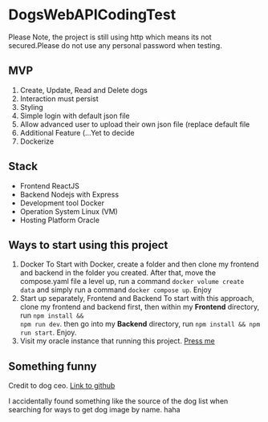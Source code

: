 # DogsWebAPICodingTest

Please Note, the project is still using http which means its not secured.Please do not use any personal password when testing.

## MVP
1. Create, Update, Read and Delete dogs
2. Interaction must persist
3. Styling
4. Simple login with default json file
5. Allow advanced user to upload their own json file (replace default file
6. Additional Feature (...Yet to decide
7. Dockerize

## Stack
- Frontend ReactJS
- Backend Nodejs with Express
- Development tool Docker
- Operation System Linux (VM)
- Hosting Platform Oracle

## Ways to start using this project
1. Docker
 To Start with Docker, create a folder and then clone my frontend and backend in the folder you created. After that, move the compose.yaml file a level up, run a command <code>docker volume create data</code> and simply run a command <code>docker compose up</code>. Enjoy
2. Start up separately, Frontend and Backend
 To start with this approach, clone my frontend and backend first, then within my **Frontend** directory, run <code>npm install && npm run dev</code>. then go into my **Backend** directory, run <code>npm install && npm run start</code>. Enjoy.  
3. Visit my oracle instance that running this project. [Press me](http://130.162.172.61/)

## Something funny

Credit to dog ceo.
[Link to github](https://dog.ceo/dog-api/)

I accidentally found something like the source of the dog list when searching for ways to get dog image by name. haha

